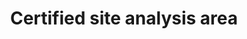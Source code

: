 ---
title: 'Certified site analysis area'
field: 'is.certifiedSite.analysisArea'
slug: 'certification-certified-site-analysis-area'
description: 'in hectares'
required: False
module: 'Certified resource or site'
cluster: 'Certification'
policy: 'Free value. Single value only.'
---